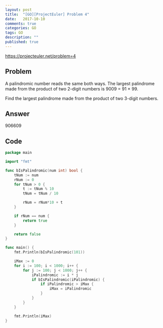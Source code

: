 ```yaml
---
layout: post
title:  "[GO][ProjectEuler] Problem 4"
date:   2017-10-10
comments: true
categories: GO
tags: GO 
description: ""
published: true
---
```


https://projecteuler.net/problem=4

## Problem

A palindromic number reads the same both ways. The largest palindrome made from the product of two 2-digit numbers is 9009 = 91 × 99.

Find the largest palindrome made from the product of two 3-digit numbers.


## Answer

906609

## Code

```go
package main

import "fmt"

func bIsPalindromic(num int) bool {
	tNum := num
	rNum := 0
	for tNum > 0 {
		t := tNum % 10
		tNum = tNum / 10

		rNum = rNum*10 + t
	}

	if rNum == num {
		return true
	}

	return false
}

func main() {
	fmt.Println(bIsPalindromic(101))

	iMax := 0
	for i := 100; i < 1000; i++ {
		for j := 100; j < 1000; j++ {
			iPalindromic := i * j
			if bIsPalindromic(iPalindromic) {
				if iPalindromic > iMax {
					iMax = iPalindromic
				}
			}
		}
	}

	fmt.Println(iMax)
}
```

